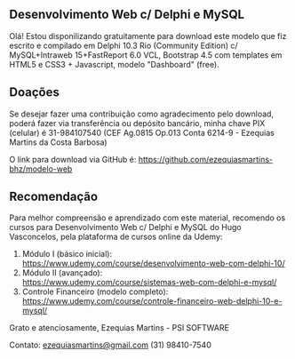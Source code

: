 ## Desenvolvimento Web c/ Delphi e MySQL
Olá! Estou disponilizando gratuitamente para download este modelo que fiz escrito e compilado em Delphi 10.3 Rio (Community Edition) c/ MySQL+Intraweb 15+FastReport 6.0 VCL, Bootstrap 4.5 com templates em HTML5 e CSS3 + Javascript, modelo "Dashboard" (free).

## Doações
Se desejar fazer uma contribuição como agradecimento pelo download, poderá fazer via transferência ou depósito bancário, minha chave PIX (celular) é 31-984107540 (CEF Ag.0815 Op.013 Conta 6214-9 - Ezequias Martins da Costa Barbosa)

O link para download via GitHub é: https://github.com/ezequiasmartins-bhz/modelo-web

## Recomendação
Para melhor compreensão e aprendizado com este material, recomendo os cursos para Desenvolvimento Web c/ Delphi e MySQL do Hugo Vasconcelos, pela plataforma 
de cursos online da Udemy:

1. Módulo I (básico inicial):<br>
https://www.udemy.com/course/desenvolvimento-web-com-delphi-10/
2. Módulo II (avançado):<br>
https://www.udemy.com/course/sistemas-web-com-delphi-e-mysql/
3. Controle Financeiro (modelo completo):<br>
https://www.udemy.com/course/controle-financeiro-web-delphi-10-e-mysql/

Grato e atenciosamente,
Ezequias Martins - PSI SOFTWARE

Contato:
ezequiasmartins@gmail.com
(31) 98410-7540 
